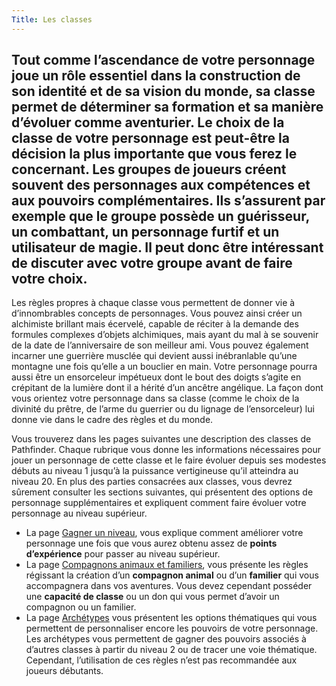 ```yaml
---
Title: Les classes
---
```

Tout comme l’ascendance de votre personnage joue un rôle essentiel dans la construction de son identité et de sa vision du monde, sa classe permet de déterminer sa formation et sa manière d’évoluer comme aventurier. Le choix de la classe de votre personnage est peut-être la décision la plus importante que vous ferez le concernant. Les groupes de joueurs créent souvent des personnages aux compétences et aux pouvoirs complémentaires. Ils s’assurent par exemple que le groupe possède un guérisseur, un combattant, un personnage furtif et un utilisateur de magie. Il peut donc être intéressant de discuter avec votre groupe avant de faire votre choix.
---

Les règles propres à chaque classe vous permettent de donner vie à d’innombrables concepts de personnages. Vous pouvez ainsi créer un alchimiste brillant mais écervelé, capable de réciter à la demande des formules complexes d’objets alchimiques, mais ayant du mal à se souvenir de la date de l’anniversaire de son meilleur ami. Vous pouvez également incarner une guerrière musclée qui devient aussi inébranlable qu’une montagne une fois qu’elle a un bouclier en main. Votre personnage pourra aussi être un ensorceleur impétueux dont le bout des doigts s’agite en crépitant de la lumière dont il a hérité d’un ancêtre angélique. La façon dont vous orientez votre personnage dans sa classe (comme le choix de la divinité du prêtre, de l’arme du guerrier ou du lignage de l’ensorceleur) lui donne vie dans le cadre des règles et du monde.

Vous trouverez dans les pages suivantes une description des classes de Pathfinder. Chaque rubrique vous donne les informations nécessaires pour jouer un personnage de cette classe et le faire évoluer depuis ses modestes débuts au niveau 1 jusqu’à la puissance vertigineuse qu’il atteindra au niveau 20. En plus des parties consacrées aux classes, vous devrez sûrement consulter les sections suivantes, qui présentent des options de personnage supplémentaires et expliquent comment faire évoluer votre personnage au niveau supérieur.

- La page [Gagner un niveau](generalites/gagner-un-niveau.md), vous explique comment améliorer votre personnage une fois que vous aurez obtenu assez de **points d’expérience** pour passer au niveau supérieur.
- La page [Compagnons animaux et familiers](compagnons-animaux-et-familiers.md), vous présente les règles régissant la création d’un **compagnon animal** ou d’un **familier** qui vous accompagnera dans vos aventures. Vous devez cependant posséder une **capacité de classe** ou un don qui vous permet d’avoir un compagnon ou un familier.
- La page [Archétypes](archetypes.md) vous présentent les options thématiques qui vous permettent de personnaliser encore les pouvoirs de votre personnage. Les archétypes vous permettent de gagner des pouvoirs associés à d’autres classes à partir du niveau 2 ou de tracer une voie thématique. Cependant, l’utilisation de ces règles n’est pas recommandée aux joueurs débutants.